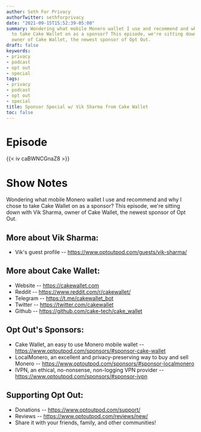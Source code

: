 ```yaml
---
author: Seth For Privacy
authorTwitter: sethforprivacy
date: "2021-09-15T15:52:39-05:00"
summary: Wondering what mobile Monero wallet I use and recommend and why I chose
  to take Cake Wallet on as a sponsor? This episode, we're sitting down with Vik Sharma,
  owner of Cake Wallet, the newest sponsor of Opt Out.
draft: false
keywords:
- privacy
- podcast
- opt out
- special
tags:
- privacy
- podcast
- opt out
- special
title: Sponsor Special w/ Vik Sharma from Cake Wallet
toc: false
---
```


# Episode

<div id="buzzsprout-player-9201174"></div><script src="https://www.buzzsprout.com/1790481/9201174-sponsor-special-w-vik-sharma-from-cake-wallet.js?container_id=buzzsprout-player-9201174&player=small" type="text/javascript" charset="utf-8"></script>

{{< iv caBWNCGnaZ8 >}}

# Show Notes

Wondering what mobile Monero wallet I use and recommend and why I chose to take Cake Wallet on as a sponsor? This episode, we're sitting down with Vik Sharma, owner of Cake Wallet, the newest sponsor of Opt Out.

## More about Vik Sharma:

- Vik's guest profile -- https://www.optoutpod.com/guests/vik-sharma/ 

## More about Cake Wallet:

- Website -- https://cakewallet.com
- Reddit -- https://www.reddit.com/r/cakewallet/
- Telegram -- https://t.me/cakewallet_bot
- Twitter -- https://twitter.com/cakewallet
- Github -- https://github.com/cake-tech/cake_wallet

## Opt Out's Sponsors:

- Cake Wallet, an easy to use Monero mobile wallet -- https://www.optoutpod.com/sponsors/#sponsor-cake-wallet
- LocalMonero, an excellent and privacy-preserving way to buy and sell Monero -- https://www.optoutpod.com/sponsors/#sponsor-localmonero
- IVPN, an ethical, no-nonsense, non-logging VPN provider -- https://www.optoutpod.com/sponsors/#sponsor-ivpn

## Supporting Opt Out:

- Donations -- https://www.optoutpod.com/support/
- Reviews -- https://www.optoutpod.com/reviews/new/
- Share it with your friends, family, and other communities!
